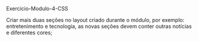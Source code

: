 Exercicio-Modulo-4-CSS

Criar mais duas seções no layout criado durante o módulo, por exemplo: entretenimento e tecnologia, as novas seções devem conter outras notícias e diferentes cores;